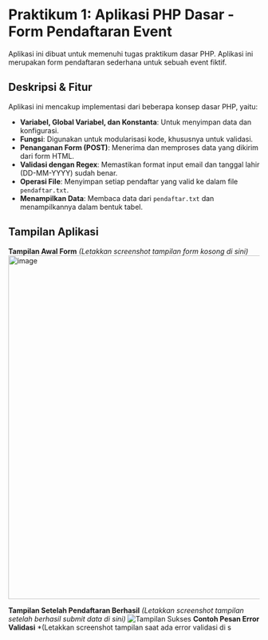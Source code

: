 # Praktikum 1: Aplikasi PHP Dasar - Form Pendaftaran Event
Aplikasi ini dibuat untuk memenuhi tugas praktikum dasar PHP. Aplikasi ini
merupakan form pendaftaran sederhana untuk sebuah event fiktif.
## Deskripsi & Fitur
Aplikasi ini mencakup implementasi dari beberapa konsep dasar PHP, yaitu:
- **Variabel, Global Variabel, dan Konstanta**: Untuk menyimpan data dan
konfigurasi.
- **Fungsi**: Digunakan untuk modularisasi kode, khususnya untuk validasi.
- **Penanganan Form (POST)**: Menerima dan memproses data yang dikirim dari
form HTML.
- **Validasi dengan Regex**: Memastikan format input email dan tanggal
lahir (DD-MM-YYYY) sudah benar.
- **Operasi File**: Menyimpan setiap pendaftar yang valid ke dalam file
`pendaftar.txt`.
- **Menampilkan Data**: Membaca data dari `pendaftar.txt` dan
menampilkannya dalam bentuk tabel.
## Tampilan Aplikasi
**Tampilan Awal Form**
*(Letakkan screenshot tampilan form kosong di sini)*
<img width="1366" height="689" alt="image" src="https://github.com/user-attachments/assets/5084248f-28ae-4f92-8e96-1f8b67cf5bcd" />

**Tampilan Setelah Pendaftaran Berhasil**
*(Letakkan screenshot tampilan setelah berhasil submit data di sini)*
![Tampilan Sukses](link_ke_screenshot_anda_2.png)
**Contoh Pesan Error Validasi**
*(Letakkan screenshot tampilan saat ada error validasi di s
